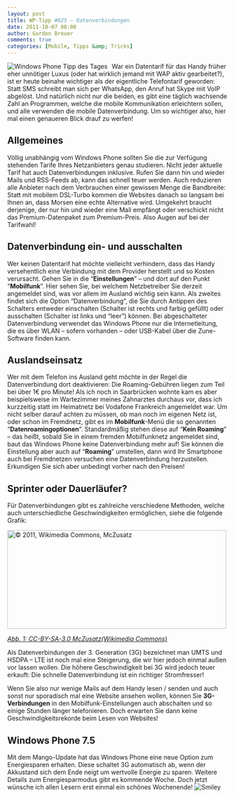 ```yaml
---
layout: post
title: WP-Tipp #025 – Datenverbindungen
date: 2011-10-07 08:00
author: Gordon Breuer
comments: true
categories: [Mobile, Tipps &amp; Tricks]
---
```

<p><img style="margin: 0px 10px 0px 0px; display: inline; float: left;" title="" src="http://anheledirwp.blob.core.windows.net/wordpress/2011/10/internet.png" alt="Windows Phone Tipp des Tages" align="left" /></p>
<p>War ein Datentarif f&uuml;r das Handy fr&uuml;her eher unn&ouml;tiger Luxus (oder hat wirklich jemand mit WAP aktiv gearbeitet?), ist er heute beinahe wichtiger als der eigentliche Telefontarif geworden: Statt SMS schreibt man sich per WhatsApp, den Anruf hat Skype mit VoIP abgel&ouml;st. Und nat&uuml;rlich nicht nur die beiden, es gibt eine t&auml;glich wachsende Zahl an Programmen, welche die mobile Kommunikation erleichtern sollen, und alle verwenden die mobile Datenverbindung. Um so wichtiger also, hier mal einen genaueren Blick drauf zu werfen!</p>
<h2>Allgemeines</h2>
<p>V&ouml;llig unabh&auml;ngig vom Windows Phone sollten Sie die zur Verf&uuml;gung stehenden Tarife Ihres Netzanbieters genau studieren. Nicht jeder aktuelle Tarif hat auch Datenverbindungen inklusive. Rufen Sie dann hin und wieder Mails und RSS-Feeds ab, kann das schnell teuer werden. Auch reduzieren alle Anbieter nach dem Verbrauchen einer gewissen Menge die Bandbreite: Statt mit mobilem DSL-Turbo kommen die Websites danach so langsam bei Ihnen an, dass Morsen eine echte Alternative wird. Umgekehrt braucht derjenige, der nur hin und wieder eine Mail empf&auml;ngt oder verschickt nicht das Premium-Datenpaket zum Premium-Preis. Also Augen auf bei der Tarifwahl!</p>
<h2>Datenverbindung ein- und ausschalten</h2>
<p>Wer keinen Datentarif hat m&ouml;chte vielleicht verhindern, dass das Handy versehentlich eine Verbindung mit dem Provider herstellt und so Kosten verursacht. Gehen Sie in die &ldquo;<strong>Einstellungen</strong>&rdquo; &ndash; und dort auf den Punkt &ldquo;<strong>Mobilfunk</strong>&rdquo;. Hier sehen Sie, bei welchem Netzbetreiber Sie derzeit angemeldet sind, was vor allem im Ausland wichtig sein kann. Als zweites findet sich die Option &ldquo;Datenverbindung&rdquo;, die Sie durch Antippen des Schalters entweder einschalten (Schalter ist rechts und farbig gef&uuml;llt) oder ausschalten (Schalter ist links und &ldquo;leer&rdquo;) k&ouml;nnen. Bei abgeschalteter Datenverbindung verwendet das Windows Phone nur die Internetleitung, die es &uuml;ber WLAN &ndash; sofern vorhanden &ndash; oder USB-Kabel &uuml;ber die Zune-Software finden kann.</p>
<h2>Auslandseinsatz</h2>
<p>Wer mit dem Telefon ins Ausland geht m&ouml;chte in der Regel die Datenverbindung dort deaktivieren: Die Roaming-Geb&uuml;hren liegen zum Teil bei &uuml;ber 1&euro; pro Minute! Als ich noch in Saarbr&uuml;cken wohnte kam es aber beispielsweise im Wartezimmer meines Zahnarztes durchaus vor, dass ich kurzzeitig statt im Heimatnetz bei Vodafone Frankreich angemeldet war. Um nicht selber darauf achten zu m&uuml;ssen, ob man noch im eigenen Netz ist, oder schon im Fremdnetz, gibt es im <strong>Mobilfunk</strong>-Men&uuml; die so genannten &ldquo;<strong>Datenroamingoptionen</strong>&rdquo;. Standardm&auml;&szlig;ig stehen diese auf &ldquo;<strong>Kein Roaming</strong>&rdquo; &ndash; das hei&szlig;t, sobald Sie in einem fremden Mobilfunknetz angemeldet sind, baut das Windows Phone keine Datenverbindung mehr auf! Sie k&ouml;nnen die Einstellung aber auch auf &ldquo;<strong>Roaming</strong>&rdquo; umstellen, dann wird Ihr Smartphone auch bei Fremdnetzen versuchen eine Datenverbindung herzustellen. Erkundigen Sie sich aber unbedingt vorher nach den Preisen!</p>
<h2>Sprinter oder Dauerl&auml;ufer?</h2>
<p>F&uuml;r Datenverbindungen gibt es zahlreiche verschiedene Methoden, welche auch unterschiedliche Geschwindigkeiten erm&ouml;glichen, siehe die folgende Grafik:</p>
<p><img style="background-image: none; padding-left: 0px; padding-right: 0px; display: inline; padding-top: 0px; border: 0px;" title="&copy; 2011, Wikimedia Commons, McZusatz" src="http://anheledirwp.blob.core.windows.net/wordpress/2011/10/500px-MobileBitRate-logScale_svg.png" alt="&copy; 2011, Wikimedia Commons, McZusatz" width="500" height="225" border="0" /></p>
<p><em><a href="https://commons.wikimedia.org/wiki/File:MobileBitRate-logScale.svg">Abb. 1: CC-BY-SA-3.0 McZusatz(Wikimedia Commons)</a></em></p>
<p>Als Datenverbindungen der 3. Generation (3G) bezeichnet man UMTS und HSDPA &ndash; LTE ist noch mal eine Steigerung, die wir hier jedoch einmal au&szlig;en vor lassen wollen. Die h&ouml;here Geschwindigkeit bei 3G wird jedoch teuer erkauft: Die schnelle Datenverbindung ist ein richtiger Stromfresser!</p>
<p>Wenn Sie also nur wenige Mails auf dem Handy lesen / senden und auch sonst nur sporadisch mal eine Website ansehen wollen, k&ouml;nnen Sie <strong>3G-Verbindungen</strong> in den Mobilfunk-Einstellungen auch abschalten und so einige Stunden l&auml;nger telefonieren. Doch erwarten Sie dann keine Geschwindigkeitsrekorde beim Lesen von Websites!</p>
<h2>Windows Phone 7.5</h2>
<p>Mit dem Mango-Update hat das Windows Phone eine neue Option zum Energiesparen erhalten. Diese schaltet 3G automatisch ab, wenn der Akkustand sich dem Ende neigt um wertvolle Energie zu sparen. Weitere Details zum Energiesparmodus gibt es kommende Woche. Doch jetzt w&uuml;nsche ich allen Lesern erst einmal ein sch&ouml;nes Wochenende! <img class="wlEmoticon wlEmoticon-smile" style="border-style: none;" src="http://anheledirwp.blob.core.windows.net/wordpress/2011/10/wlEmoticon-smile2.png" alt="Smiley" /></p>
